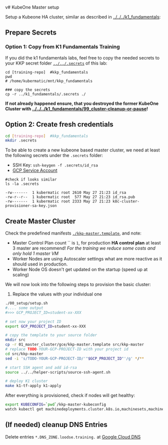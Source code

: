 v# KubeOne Master setup

Setup a Kubeone HA cluster, similar as described in [../../../k1_fundamentals](../../../k1_fundamentals):

## Prepare Secrets

### Option 1: Copy from K1 Fundamentals Training
If you did the k1 fundamentals labs, feel free to copy the needed secrets to your KKP secret  folder [`../../.secrets`](../../.secrets) of this lab:
```
cd [training-repo]  #kkp_fundamentals
pwd
# /home/kubermatic/mnt/kkp_fundamentals

### copy the secrets
cp -r ../k1_fundamentals/.secrets ./
```
**If not already happened ensure, that you destroyed the former KubeOne Cluster with [../../../k1_fundamentals/99_cluster-cleanup-or-pause](../../../k1_fundamentals/99_cluster-cleanup-or-pause)!**

## Option 2: Create fresh credentials
```bash
cd [training-repo]  #kkp_fundamentals
mkdir .secrets
```
To be able to create a new kubeone based master cluster, we need at least the following secrets under the  `.secrets` folder:
- SSH Key: `ssh-keygen -f .secrets/id_rsa`
- [GCP Service Account](../../../k1_fundamentals/01_create-cloud-credentials) 

```
#check if looks similar
ls -la .secrets

-rw-------  1 kubermatic root 2610 May 27 21:23 id_rsa
-rw-r--r--  1 kubermatic root  577 May 27 21:23 id_rsa.pub
-rw-------  1 kubermatic root 2333 May 27 21:23 k8c-cluster-provisioner-sa-key.json
```

## Create Master Cluster

Check the predefined manifests [`./kkp-master.template`](./kkp-master.template), and note:
- Master Control Plan count ``  is `1`, for production **HA control plan** at least 3 master are recommend! *For the training we reduce some costs and only hold 1 master VM*
- Worker Nodes are using Autoscaler settings what are more reactive as it should used in production.
- Worker Node OS doesn't get updated on the startup (speed up at scaling)

We will now look into the following steps to provision the basic cluster:

1. Replace the values with your individual one
```bash
./00_setup/setup.sh
#.... some output
#>>> GCP_PROJECT_ID=student-xx-XXX

# set now your project ID
export GCP_PROJECT_ID=student-xx-XXX

# copy the template to your source folder
mkdir src
cp -r 01_master_cluster/gce/kkp-master.template src/kkp-master
# replace TODO-YOUR-GCP-PROJECT-ID with your project id 
cd src/kkp-master
sed -i 's/TODO-YOUR-GCP-PROJECT-ID/'"$GCP_PROJECT_ID"'/g' */**

# start SSH agent and add id-rsa
source ../../helper-scripts/source-ssh-agent.sh

# deploy K1 cluster
make k1-tf-apply k1-apply
```

After everything is provisioned, check if nodes will get healthy:
```bash
export KUBECONFIG=`pwd`/kkp-master-kubeconfig
watch kubectl get machinedeployments.cluster.k8s.io,machinesets,machine,nodes -A
```
## (If needed) cleanup DNS Entries

Delete entries `*.DNS_ZONE.loodse.training.` at [Google Cloud DNS](https://console.cloud.google.com/net-services/dns/zones/)


